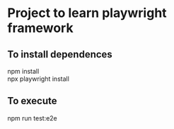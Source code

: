 # Project to learn playwright framework 

## To install dependences

npm install \
npx playwright install

## To execute 
npm run test:e2e
